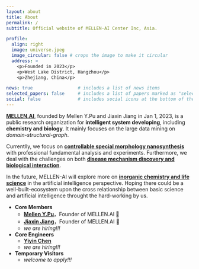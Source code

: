 ```yaml
---
layout: about
title: About
permalink: /
subtitle: Official website of MELLEN-AI Center Inc, Asia.

profile:
  align: right
  image: universe.jpeg
  image_circular: false # crops the image to make it circular
  address: >
    <p>Founded in 2023</p>
    <p>West Lake District, Hangzhou</p>
    <p>Zhejiang, China</p>

news: true                 # includes a list of news items
selected_papers: false     # includes a list of papers marked as "selected={true}"
social: false              # includes social icons at the bottom of the page
---
```



<a href="#"><b>MELLEN.AI</b></a>, founded by Mellen Y.Pu and Jiaxin Jiang in Jan 1, 2023, is a public research organization for **intelligent system developing**, including **chemistry and biology**. It mainly focuses on the large data mining on *domain-structural-graph*.

Currentlly, we focus on <a href="#"><b>controllable special morphology nanosynthesis</b></a> with professional fundamental analysis and experiments. Furthermore, we deal with the challenges on both <a href="#"><b>disease mechanism discovery and biological interaction</b></a>. 

In the future, MELLEN-AI will explore more on <a href="#"><b>inorganic chemistry and life science</b></a> in the artificial intelligence perspective. Hoping there could be a well-built-ecosystem upon the cross relationship between basic science and artificial intelligence throught the hard-working by us.


* **Core Members**
  * <a href="https://dandelionym.github.io"><b>Mellen Y.Pu</b></a>，Founder of MELLEN.AI 🎈
  * <a href="https://#"><b>Jiaxin Jiang</b></a>，Founder of MELLEN.AI 🎈
  * *we are hiring!!!*
* **Core Engineers**
  * <a href="https://#"><b>Yiyin Chen</b></a>
  * *we are hiring!!!*
* **Temporary Visitors**
  * *welcome to apply!!!*